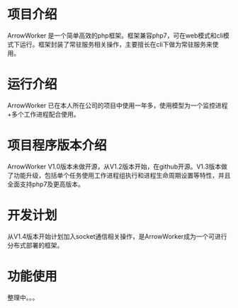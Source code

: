 # 项目介绍
ArrowWorker 是一个简单高效的php框架。框架兼容php7，可在web模式和cli模式下运行。框架封装了常驻服务相关操作，主要擅长在cli下做为常驻服务来使用。
# 运行介绍
ArrowWorker 已在本人所在公司的项目中使用一年多，使用模型为一个监控进程+多个工作进程配合使用。
# 项目程序版本介绍
ArrowWorker V1.0版本未做开源，从V1.2版本开始，在github开源。V1.3版本做了功能升级，包括单个任务使用工作进程组执行和进程生命周期设置等特性，并且全面支持php7及更高版本。
# 开发计划
从V1.4版本开始计划加入socket通信相关操作，是ArrowWorker成为一个可进行分布式部署的框架。
# 功能使用
整理中。。。
